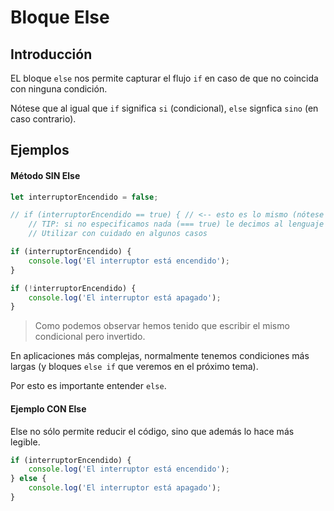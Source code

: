 # Bloque Else

## Introducción

EL bloque `else` nos permite capturar el flujo `if` en caso de que no coincida con ninguna condición.

Nótese que al igual que `if` significa `si` (condicional), `else` signfica `sino` (en caso contrario).

## Ejemplos

#### Método SIN Else

```js
let interruptorEncendido = false;

// if (interruptorEncendido == true) { // <-- esto es lo mismo (nótese que son == no ===)
    // TIP: si no especificamos nada (=== true) le decimos al lenguaje que compruebe que sea algo.
    // Utilizar con cuidado en algunos casos

if (interruptorEncendido) {
    console.log('El interruptor está encendido');
}

if (!interruptorEncendido) {
    console.log('El interruptor está apagado');
}
```

> Como podemos observar hemos tenido que escribir el mismo condicional pero invertido.

En aplicaciones más complejas, normalmente tenemos condiciones más largas (y bloques `else if` que veremos en el próximo tema).

Por esto es importante entender `else`.


#### Ejemplo CON Else

Else no sólo permite reducir el código, sino que además lo hace más legible.

```js
if (interruptorEncendido) {
    console.log('El interruptor está encendido');
} else {
    console.log('El interruptor está apagado');
}
```
